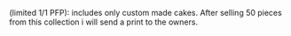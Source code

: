 (limited 1/1 PFP): includes only custom made cakes. After selling 50 pieces from this collection i will send  a print to the owners.
